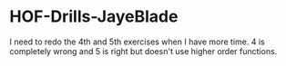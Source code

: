 # HOF-Drills-JayeBlade

I need to redo the 4th and 5th exercises when I have more time.  4 is completely wrong and 5 is right but doesn't use higher order functions.
